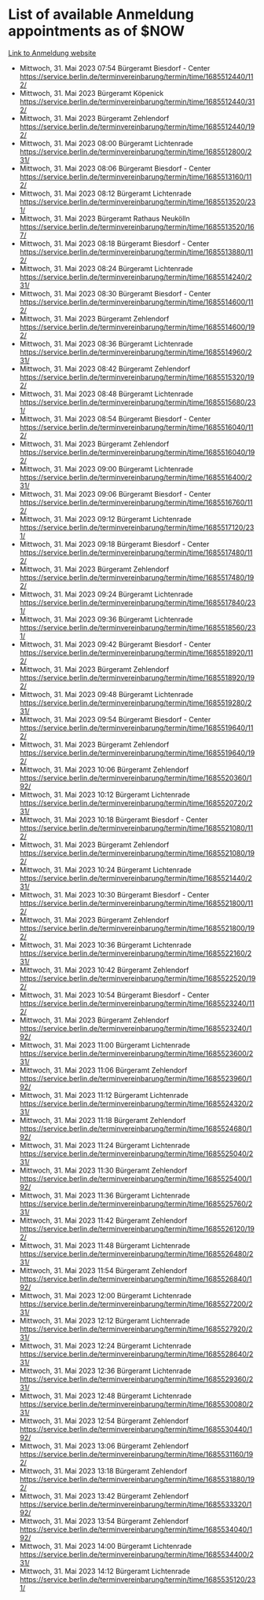 # List of available Anmeldung appointments as of $NOW
[Link to Anmeldung website](https://service.berlin.de/terminvereinbarung/termin/tag.php?termin=1&anliegen[]=120686&dienstleisterlist=122210,122217,327316,122219,327312,122227,327314,122231,327346,122243,327348,122254,122252,329742,122260,329745,122262,329748,122271,327278,122273,327274,122277,327276,330436,122280,327294,122282,327290,122284,327292,122291,327270,122285,327266,122286,327264,122296,327268,150230,329760,122297,327286,122294,327284,122312,329763,122314,329775,122304,327330,122311,327334,122309,327332,317869,122281,327352,122279,329772,122283,122276,327324,122274,327326,122267,329766,122246,327318,122251,327320,122257,327322,122208,327298,122226,327300&herkunft=http%3A%2F%2Fservice.berlin.de%2Fdienstleistung%2F120686%2F)
- Mittwoch, 31. Mai 2023 07:54 Bürgeramt Biesdorf - Center https://service.berlin.de/terminvereinbarung/termin/time/1685512440/112/
- Mittwoch, 31. Mai 2023  Bürgeramt Köpenick https://service.berlin.de/terminvereinbarung/termin/time/1685512440/312/
- Mittwoch, 31. Mai 2023  Bürgeramt Zehlendorf https://service.berlin.de/terminvereinbarung/termin/time/1685512440/192/
- Mittwoch, 31. Mai 2023 08:00 Bürgeramt Lichtenrade https://service.berlin.de/terminvereinbarung/termin/time/1685512800/231/
- Mittwoch, 31. Mai 2023 08:06 Bürgeramt Biesdorf - Center https://service.berlin.de/terminvereinbarung/termin/time/1685513160/112/
- Mittwoch, 31. Mai 2023 08:12 Bürgeramt Lichtenrade https://service.berlin.de/terminvereinbarung/termin/time/1685513520/231/
- Mittwoch, 31. Mai 2023  Bürgeramt Rathaus Neukölln https://service.berlin.de/terminvereinbarung/termin/time/1685513520/167/
- Mittwoch, 31. Mai 2023 08:18 Bürgeramt Biesdorf - Center https://service.berlin.de/terminvereinbarung/termin/time/1685513880/112/
- Mittwoch, 31. Mai 2023 08:24 Bürgeramt Lichtenrade https://service.berlin.de/terminvereinbarung/termin/time/1685514240/231/
- Mittwoch, 31. Mai 2023 08:30 Bürgeramt Biesdorf - Center https://service.berlin.de/terminvereinbarung/termin/time/1685514600/112/
- Mittwoch, 31. Mai 2023  Bürgeramt Zehlendorf https://service.berlin.de/terminvereinbarung/termin/time/1685514600/192/
- Mittwoch, 31. Mai 2023 08:36 Bürgeramt Lichtenrade https://service.berlin.de/terminvereinbarung/termin/time/1685514960/231/
- Mittwoch, 31. Mai 2023 08:42 Bürgeramt Zehlendorf https://service.berlin.de/terminvereinbarung/termin/time/1685515320/192/
- Mittwoch, 31. Mai 2023 08:48 Bürgeramt Lichtenrade https://service.berlin.de/terminvereinbarung/termin/time/1685515680/231/
- Mittwoch, 31. Mai 2023 08:54 Bürgeramt Biesdorf - Center https://service.berlin.de/terminvereinbarung/termin/time/1685516040/112/
- Mittwoch, 31. Mai 2023  Bürgeramt Zehlendorf https://service.berlin.de/terminvereinbarung/termin/time/1685516040/192/
- Mittwoch, 31. Mai 2023 09:00 Bürgeramt Lichtenrade https://service.berlin.de/terminvereinbarung/termin/time/1685516400/231/
- Mittwoch, 31. Mai 2023 09:06 Bürgeramt Biesdorf - Center https://service.berlin.de/terminvereinbarung/termin/time/1685516760/112/
- Mittwoch, 31. Mai 2023 09:12 Bürgeramt Lichtenrade https://service.berlin.de/terminvereinbarung/termin/time/1685517120/231/
- Mittwoch, 31. Mai 2023 09:18 Bürgeramt Biesdorf - Center https://service.berlin.de/terminvereinbarung/termin/time/1685517480/112/
- Mittwoch, 31. Mai 2023  Bürgeramt Zehlendorf https://service.berlin.de/terminvereinbarung/termin/time/1685517480/192/
- Mittwoch, 31. Mai 2023 09:24 Bürgeramt Lichtenrade https://service.berlin.de/terminvereinbarung/termin/time/1685517840/231/
- Mittwoch, 31. Mai 2023 09:36 Bürgeramt Lichtenrade https://service.berlin.de/terminvereinbarung/termin/time/1685518560/231/
- Mittwoch, 31. Mai 2023 09:42 Bürgeramt Biesdorf - Center https://service.berlin.de/terminvereinbarung/termin/time/1685518920/112/
- Mittwoch, 31. Mai 2023  Bürgeramt Zehlendorf https://service.berlin.de/terminvereinbarung/termin/time/1685518920/192/
- Mittwoch, 31. Mai 2023 09:48 Bürgeramt Lichtenrade https://service.berlin.de/terminvereinbarung/termin/time/1685519280/231/
- Mittwoch, 31. Mai 2023 09:54 Bürgeramt Biesdorf - Center https://service.berlin.de/terminvereinbarung/termin/time/1685519640/112/
- Mittwoch, 31. Mai 2023  Bürgeramt Zehlendorf https://service.berlin.de/terminvereinbarung/termin/time/1685519640/192/
- Mittwoch, 31. Mai 2023 10:06 Bürgeramt Zehlendorf https://service.berlin.de/terminvereinbarung/termin/time/1685520360/192/
- Mittwoch, 31. Mai 2023 10:12 Bürgeramt Lichtenrade https://service.berlin.de/terminvereinbarung/termin/time/1685520720/231/
- Mittwoch, 31. Mai 2023 10:18 Bürgeramt Biesdorf - Center https://service.berlin.de/terminvereinbarung/termin/time/1685521080/112/
- Mittwoch, 31. Mai 2023  Bürgeramt Zehlendorf https://service.berlin.de/terminvereinbarung/termin/time/1685521080/192/
- Mittwoch, 31. Mai 2023 10:24 Bürgeramt Lichtenrade https://service.berlin.de/terminvereinbarung/termin/time/1685521440/231/
- Mittwoch, 31. Mai 2023 10:30 Bürgeramt Biesdorf - Center https://service.berlin.de/terminvereinbarung/termin/time/1685521800/112/
- Mittwoch, 31. Mai 2023  Bürgeramt Zehlendorf https://service.berlin.de/terminvereinbarung/termin/time/1685521800/192/
- Mittwoch, 31. Mai 2023 10:36 Bürgeramt Lichtenrade https://service.berlin.de/terminvereinbarung/termin/time/1685522160/231/
- Mittwoch, 31. Mai 2023 10:42 Bürgeramt Zehlendorf https://service.berlin.de/terminvereinbarung/termin/time/1685522520/192/
- Mittwoch, 31. Mai 2023 10:54 Bürgeramt Biesdorf - Center https://service.berlin.de/terminvereinbarung/termin/time/1685523240/112/
- Mittwoch, 31. Mai 2023  Bürgeramt Zehlendorf https://service.berlin.de/terminvereinbarung/termin/time/1685523240/192/
- Mittwoch, 31. Mai 2023 11:00 Bürgeramt Lichtenrade https://service.berlin.de/terminvereinbarung/termin/time/1685523600/231/
- Mittwoch, 31. Mai 2023 11:06 Bürgeramt Zehlendorf https://service.berlin.de/terminvereinbarung/termin/time/1685523960/192/
- Mittwoch, 31. Mai 2023 11:12 Bürgeramt Lichtenrade https://service.berlin.de/terminvereinbarung/termin/time/1685524320/231/
- Mittwoch, 31. Mai 2023 11:18 Bürgeramt Zehlendorf https://service.berlin.de/terminvereinbarung/termin/time/1685524680/192/
- Mittwoch, 31. Mai 2023 11:24 Bürgeramt Lichtenrade https://service.berlin.de/terminvereinbarung/termin/time/1685525040/231/
- Mittwoch, 31. Mai 2023 11:30 Bürgeramt Zehlendorf https://service.berlin.de/terminvereinbarung/termin/time/1685525400/192/
- Mittwoch, 31. Mai 2023 11:36 Bürgeramt Lichtenrade https://service.berlin.de/terminvereinbarung/termin/time/1685525760/231/
- Mittwoch, 31. Mai 2023 11:42 Bürgeramt Zehlendorf https://service.berlin.de/terminvereinbarung/termin/time/1685526120/192/
- Mittwoch, 31. Mai 2023 11:48 Bürgeramt Lichtenrade https://service.berlin.de/terminvereinbarung/termin/time/1685526480/231/
- Mittwoch, 31. Mai 2023 11:54 Bürgeramt Zehlendorf https://service.berlin.de/terminvereinbarung/termin/time/1685526840/192/
- Mittwoch, 31. Mai 2023 12:00 Bürgeramt Lichtenrade https://service.berlin.de/terminvereinbarung/termin/time/1685527200/231/
- Mittwoch, 31. Mai 2023 12:12 Bürgeramt Lichtenrade https://service.berlin.de/terminvereinbarung/termin/time/1685527920/231/
- Mittwoch, 31. Mai 2023 12:24 Bürgeramt Lichtenrade https://service.berlin.de/terminvereinbarung/termin/time/1685528640/231/
- Mittwoch, 31. Mai 2023 12:36 Bürgeramt Lichtenrade https://service.berlin.de/terminvereinbarung/termin/time/1685529360/231/
- Mittwoch, 31. Mai 2023 12:48 Bürgeramt Lichtenrade https://service.berlin.de/terminvereinbarung/termin/time/1685530080/231/
- Mittwoch, 31. Mai 2023 12:54 Bürgeramt Zehlendorf https://service.berlin.de/terminvereinbarung/termin/time/1685530440/192/
- Mittwoch, 31. Mai 2023 13:06 Bürgeramt Zehlendorf https://service.berlin.de/terminvereinbarung/termin/time/1685531160/192/
- Mittwoch, 31. Mai 2023 13:18 Bürgeramt Zehlendorf https://service.berlin.de/terminvereinbarung/termin/time/1685531880/192/
- Mittwoch, 31. Mai 2023 13:42 Bürgeramt Zehlendorf https://service.berlin.de/terminvereinbarung/termin/time/1685533320/192/
- Mittwoch, 31. Mai 2023 13:54 Bürgeramt Zehlendorf https://service.berlin.de/terminvereinbarung/termin/time/1685534040/192/
- Mittwoch, 31. Mai 2023 14:00 Bürgeramt Lichtenrade https://service.berlin.de/terminvereinbarung/termin/time/1685534400/231/
- Mittwoch, 31. Mai 2023 14:12 Bürgeramt Lichtenrade https://service.berlin.de/terminvereinbarung/termin/time/1685535120/231/
